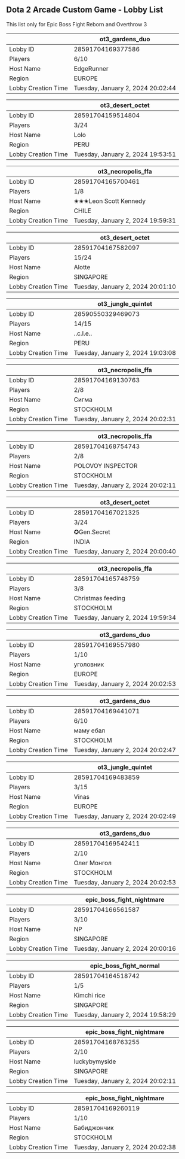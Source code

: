 ## Dota 2 Arcade Custom Game - Lobby List

This list only for Epic Boss Fight Reborn and Overthrow 3

|  | ot3_gardens_duo |
| ------ | ------ |
| Lobby ID | 28591704169377586 |
| Players | 6/10 |
| Host Name | EdgeRunner |
| Region | EUROPE |
| Lobby Creation Time | Tuesday, January 2, 2024 20:02:44 |


|  | ot3_desert_octet |
| ------ | ------ |
| Lobby ID | 28591704159514804 |
| Players | 3/24 |
| Host Name | Lolo |
| Region | PERU |
| Lobby Creation Time | Tuesday, January 2, 2024 19:53:51 |


|  | ot3_necropolis_ffa |
| ------ | ------ |
| Lobby ID | 28591704165700461 |
| Players | 1/8 |
| Host Name | ✬✬✬Leon Scott Kennedy |
| Region | CHILE |
| Lobby Creation Time | Tuesday, January 2, 2024 19:59:31 |


|  | ot3_desert_octet |
| ------ | ------ |
| Lobby ID | 28591704167582097 |
| Players | 15/24 |
| Host Name | Alotte |
| Region | SINGAPORE |
| Lobby Creation Time | Tuesday, January 2, 2024 20:01:10 |


|  | ot3_jungle_quintet |
| ------ | ------ |
| Lobby ID | 28590550329469073 |
| Players | 14/15 |
| Host Name | ..c.I.e.. |
| Region | PERU |
| Lobby Creation Time | Tuesday, January 2, 2024 19:03:08 |


|  | ot3_necropolis_ffa |
| ------ | ------ |
| Lobby ID | 28591704169130763 |
| Players | 2/8 |
| Host Name | Сигма |
| Region | STOCKHOLM |
| Lobby Creation Time | Tuesday, January 2, 2024 20:02:31 |


|  | ot3_necropolis_ffa |
| ------ | ------ |
| Lobby ID | 28591704168754743 |
| Players | 2/8 |
| Host Name | POLOVOY INSPECTOR |
| Region | STOCKHOLM |
| Lobby Creation Time | Tuesday, January 2, 2024 20:02:11 |


|  | ot3_desert_octet |
| ------ | ------ |
| Lobby ID | 28591704167021325 |
| Players | 3/24 |
| Host Name | ✪Gen.Secret |
| Region | INDIA |
| Lobby Creation Time | Tuesday, January 2, 2024 20:00:40 |


|  | ot3_necropolis_ffa |
| ------ | ------ |
| Lobby ID | 28591704165748759 |
| Players | 3/8 |
| Host Name | Christmas feeding |
| Region | STOCKHOLM |
| Lobby Creation Time | Tuesday, January 2, 2024 19:59:34 |


|  | ot3_gardens_duo |
| ------ | ------ |
| Lobby ID | 28591704169557980 |
| Players | 1/10 |
| Host Name | уголовник |
| Region | EUROPE |
| Lobby Creation Time | Tuesday, January 2, 2024 20:02:53 |


|  | ot3_gardens_duo |
| ------ | ------ |
| Lobby ID | 28591704169441071 |
| Players | 6/10 |
| Host Name | маму ебал |
| Region | STOCKHOLM |
| Lobby Creation Time | Tuesday, January 2, 2024 20:02:47 |


|  | ot3_jungle_quintet |
| ------ | ------ |
| Lobby ID | 28591704169483859 |
| Players | 3/15 |
| Host Name | Vinas |
| Region | EUROPE |
| Lobby Creation Time | Tuesday, January 2, 2024 20:02:49 |


|  | ot3_gardens_duo |
| ------ | ------ |
| Lobby ID | 28591704169542411 |
| Players | 2/10 |
| Host Name | Олег Монгол |
| Region | STOCKHOLM |
| Lobby Creation Time | Tuesday, January 2, 2024 20:02:53 |


|  | epic_boss_fight_nightmare |
| ------ | ------ |
| Lobby ID | 28591704166561587 |
| Players | 3/10 |
| Host Name | NP |
| Region | SINGAPORE |
| Lobby Creation Time | Tuesday, January 2, 2024 20:00:16 |


|  | epic_boss_fight_normal |
| ------ | ------ |
| Lobby ID | 28591704164518742 |
| Players | 1/5 |
| Host Name | Kimchi rice |
| Region | SINGAPORE |
| Lobby Creation Time | Tuesday, January 2, 2024 19:58:29 |


|  | epic_boss_fight_nightmare |
| ------ | ------ |
| Lobby ID | 28591704168763255 |
| Players | 2/10 |
| Host Name | luckybymyside |
| Region | SINGAPORE |
| Lobby Creation Time | Tuesday, January 2, 2024 20:02:11 |


|  | epic_boss_fight_nightmare |
| ------ | ------ |
| Lobby ID | 28591704169260119 |
| Players | 1/10 |
| Host Name | Бабиджончик |
| Region | STOCKHOLM |
| Lobby Creation Time | Tuesday, January 2, 2024 20:02:38 |


